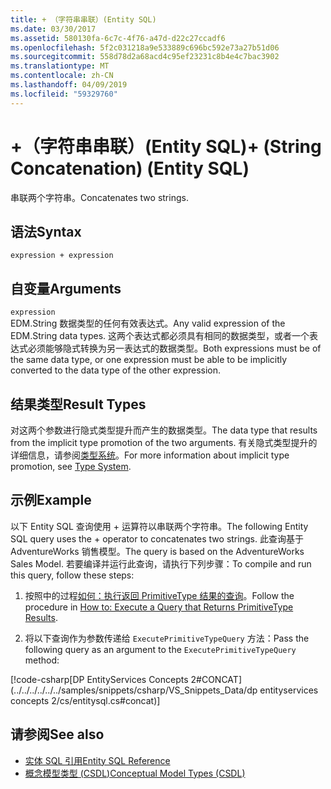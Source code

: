 ```yaml
---
title: + （字符串串联）(Entity SQL)
ms.date: 03/30/2017
ms.assetid: 580130fa-6c7c-4f76-a47d-d22c27ccadf6
ms.openlocfilehash: 5f2c031218a9e533889c696bc592e73a27b51d06
ms.sourcegitcommit: 558d78d2a68acd4c95ef23231c8b4e4c7bac3902
ms.translationtype: MT
ms.contentlocale: zh-CN
ms.lasthandoff: 04/09/2019
ms.locfileid: "59329760"
---
```

# <a name="-string-concatenation-entity-sql"></a><span data-ttu-id="0a4fc-102">+（字符串串联）(Entity SQL)</span><span class="sxs-lookup"><span data-stu-id="0a4fc-102">+ (String Concatenation) (Entity SQL)</span></span>
<span data-ttu-id="0a4fc-103">串联两个字符串。</span><span class="sxs-lookup"><span data-stu-id="0a4fc-103">Concatenates two strings.</span></span>  
  
## <a name="syntax"></a><span data-ttu-id="0a4fc-104">语法</span><span class="sxs-lookup"><span data-stu-id="0a4fc-104">Syntax</span></span>  
  
```  
expression + expression  
```  
  
## <a name="arguments"></a><span data-ttu-id="0a4fc-105">自变量</span><span class="sxs-lookup"><span data-stu-id="0a4fc-105">Arguments</span></span>  
 `expression`  
 <span data-ttu-id="0a4fc-106">EDM.String 数据类型的任何有效表达式。</span><span class="sxs-lookup"><span data-stu-id="0a4fc-106">Any valid expression of the EDM.String data types.</span></span> <span data-ttu-id="0a4fc-107">这两个表达式都必须具有相同的数据类型，或者一个表达式必须能够隐式转换为另一表达式的数据类型。</span><span class="sxs-lookup"><span data-stu-id="0a4fc-107">Both expressions must be of the same data type, or one expression must be able to be implicitly converted to the data type of the other expression.</span></span>  
  
## <a name="result-types"></a><span data-ttu-id="0a4fc-108">结果类型</span><span class="sxs-lookup"><span data-stu-id="0a4fc-108">Result Types</span></span>  
 <span data-ttu-id="0a4fc-109">对这两个参数进行隐式类型提升而产生的数据类型。</span><span class="sxs-lookup"><span data-stu-id="0a4fc-109">The data type that results from the implicit type promotion of the two arguments.</span></span> <span data-ttu-id="0a4fc-110">有关隐式类型提升的详细信息，请参阅[类型系统](../../../../../../docs/framework/data/adonet/ef/language-reference/type-system-entity-sql.md)。</span><span class="sxs-lookup"><span data-stu-id="0a4fc-110">For more information about implicit type promotion, see [Type System](../../../../../../docs/framework/data/adonet/ef/language-reference/type-system-entity-sql.md).</span></span>  
  
## <a name="example"></a><span data-ttu-id="0a4fc-111">示例</span><span class="sxs-lookup"><span data-stu-id="0a4fc-111">Example</span></span>  
 <span data-ttu-id="0a4fc-112">以下 Entity SQL 查询使用 + 运算符以串联两个字符串。</span><span class="sxs-lookup"><span data-stu-id="0a4fc-112">The following Entity SQL query uses the + operator to concatenates two strings.</span></span> <span data-ttu-id="0a4fc-113">此查询基于 AdventureWorks 销售模型。</span><span class="sxs-lookup"><span data-stu-id="0a4fc-113">The query is based on the AdventureWorks Sales Model.</span></span> <span data-ttu-id="0a4fc-114">若要编译并运行此查询，请执行下列步骤：</span><span class="sxs-lookup"><span data-stu-id="0a4fc-114">To compile and run this query, follow these steps:</span></span>  
  
1. <span data-ttu-id="0a4fc-115">按照中的过程[如何：执行返回 PrimitiveType 结果的查询](../../../../../../docs/framework/data/adonet/ef/how-to-execute-a-query-that-returns-primitivetype-results.md)。</span><span class="sxs-lookup"><span data-stu-id="0a4fc-115">Follow the procedure in [How to: Execute a Query that Returns PrimitiveType Results](../../../../../../docs/framework/data/adonet/ef/how-to-execute-a-query-that-returns-primitivetype-results.md).</span></span>  
  
2. <span data-ttu-id="0a4fc-116">将以下查询作为参数传递给 `ExecutePrimitiveTypeQuery` 方法：</span><span class="sxs-lookup"><span data-stu-id="0a4fc-116">Pass the following query as an argument to the `ExecutePrimitiveTypeQuery` method:</span></span>  
  
 [!code-csharp[DP EntityServices Concepts 2#CONCAT](../../../../../../samples/snippets/csharp/VS_Snippets_Data/dp entityservices concepts 2/cs/entitysql.cs#concat)]  
  
## <a name="see-also"></a><span data-ttu-id="0a4fc-117">请参阅</span><span class="sxs-lookup"><span data-stu-id="0a4fc-117">See also</span></span>

- [<span data-ttu-id="0a4fc-118">实体 SQL 引用</span><span class="sxs-lookup"><span data-stu-id="0a4fc-118">Entity SQL Reference</span></span>](../../../../../../docs/framework/data/adonet/ef/language-reference/entity-sql-reference.md)
- [<span data-ttu-id="0a4fc-119">概念模型类型 (CSDL)</span><span class="sxs-lookup"><span data-stu-id="0a4fc-119">Conceptual Model Types (CSDL)</span></span>](/ef/ef6/modeling/designer/advanced/edmx/csdl-spec#conceptual-model-types-csdl)
